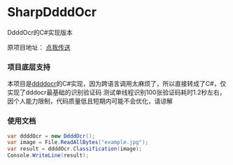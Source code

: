 # SharpDdddOcr
DdddOcr的C#实现版本

原项目地址： [点我传送](https://github.com/sml2h3/ddddocr) 

### 项目底层支持 

本项目是[ddddocr](https://github.com/sml2h3/ddddocr)的C#实现，因为跨语言调用太麻烦了，所以直接转成了C#，仅实现了dddocr最基础的识别验证码
测试单线程识别100张验证码耗时1.2秒左右，因个人能力限制，代码质量低且短期内可能不会优化，请谅解

### 使用文档
```csharp
var ddddOcr = new DdddOcr();
var image = File.ReadAllBytes("example.jpg");
var result = ddddOcr.Classification(image);
Console.WriteLine(result);
```
